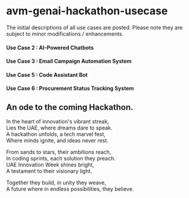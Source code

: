# avm-genai-hackathon-usecase
The initial descriptions of all use cases are posted.
Please note they are subject to minor modifications / enhancements.

#### Use Case 2 : AI-Powered Chatbots
#### Use Case 3 : Email Campaign Automation System
#### Use Case 5 : Code Assistant Bot
#### Use Case 6 : Procurement Status Tracking System







## An ode to the coming Hackathon.
In the heart of innovation's vibrant streak,</br>
Lies the UAE, where dreams dare to speak.</br>
A hackathon unfolds, a tech marvel fest,</br>
Where minds ignite, and ideas never rest.</br>

From sands to stars, their ambitions reach,</br>
In coding sprints, each solution they preach.</br>
UAE Innovation Week shines bright,</br>
A testament to their visionary light.</br>

Together they build, in unity they weave,</br>
A future where in endless possibilities, they believe.</br>
